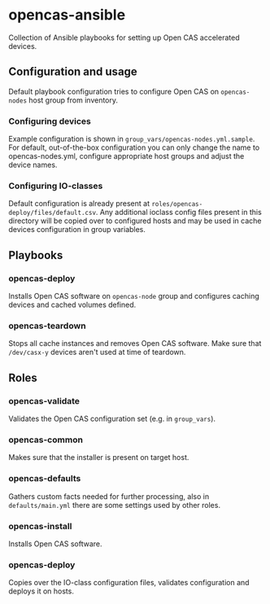 # opencas-ansible
Collection of Ansible playbooks for setting up Open CAS accelerated devices.

## Configuration and usage
Default playbook configuration tries to configure Open CAS on `opencas-nodes`
host group from inventory.

### Configuring devices
Example configuration is shown in `group_vars/opencas-nodes.yml.sample`.
For default, out-of-the-box configuration you can only change the name to opencas-nodes.yml,
configure appropriate host groups and adjust the device names.

### Configuring IO-classes
Default configuration is already present at `roles/opencas-deploy/files/default.csv`.
Any additional ioclass config files present in this directory will be copied over to
configured hosts and may be used in cache devices configuration in group variables.

## Playbooks
### opencas-deploy
Installs Open CAS software on `opencas-node` group and configures caching devices
and cached volumes defined.

### opencas-teardown
Stops all cache instances and removes Open CAS software. Make sure that
`/dev/casx-y` devices aren't used at time of teardown.

## Roles
### opencas-validate
Validates the Open CAS configuration set (e.g. in `group_vars`).

### opencas-common
Makes sure that the installer is present on target host.

### opencas-defaults
Gathers custom facts needed for further processing, also in `defaults/main.yml`
there are some settings used by other roles.

### opencas-install
Installs Open CAS software.

### opencas-deploy
Copies over the IO-class configuration files, validates configuration and deploys
it on hosts.

